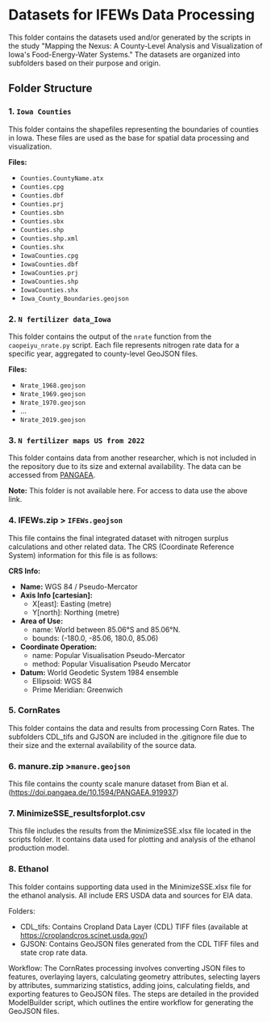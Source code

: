 # Datasets for IFEWs Data Processing

This folder contains the datasets used and/or generated by the scripts in the study "Mapping the Nexus: A County-Level Analysis and Visualization of Iowa's Food-Energy-Water Systems." The datasets are organized into subfolders based on their purpose and origin.

## Folder Structure

### 1. `Iowa Counties`
This folder contains the shapefiles representing the boundaries of counties in Iowa. These files are used as the base for spatial data processing and visualization.

**Files:**
- `Counties.CountyName.atx`
- `Counties.cpg`
- `Counties.dbf`
- `Counties.prj`
- `Counties.sbn`
- `Counties.sbx`
- `Counties.shp`
- `Counties.shp.xml`
- `Counties.shx`
- `IowaCounties.cpg`
- `IowaCounties.dbf`
- `IowaCounties.prj`
- `IowaCounties.shp`
- `IowaCounties.shx`
- `Iowa_County_Boundaries.geojson`

### 2. `N fertilizer data_Iowa`
This folder contains the output of the `nrate` function from the `caopeiyu_nrate.py` script. Each file represents nitrogen rate data for a specific year, aggregated to county-level GeoJSON files.

**Files:**
- `Nrate_1968.geojson`
- `Nrate_1969.geojson`
- `Nrate_1970.geojson`
- ...
- `Nrate_2019.geojson`

### 3. `N fertilizer maps US from 2022`
This folder contains data from another researcher, which is not included in the repository due to its size and external availability. The data can be accessed from [PANGAEA](https://doi.pangaea.de/10.1594/PANGAEA.883585).

**Note:** This folder is not available here. For access to data use the above link.

### 4. IFEWs.zip > `IFEWs.geojson`
This file contains the final integrated dataset with nitrogen surplus calculations and other related data. The CRS (Coordinate Reference System) information for this file is as follows:

**CRS Info:**
- **Name:** WGS 84 / Pseudo-Mercator
- **Axis Info [cartesian]:**
  - X[east]: Easting (metre)
  - Y[north]: Northing (metre)
- **Area of Use:**
  - name: World between 85.06°S and 85.06°N.
  - bounds: (-180.0, -85.06, 180.0, 85.06)
- **Coordinate Operation:**
  - name: Popular Visualisation Pseudo-Mercator
  - method: Popular Visualisation Pseudo Mercator
- **Datum:** World Geodetic System 1984 ensemble
  - Ellipsoid: WGS 84
  - Prime Meridian: Greenwich

### 5. CornRates
This folder contains the data and results from processing Corn Rates. The subfolders CDL_tifs and GJSON are included in the .gitignore file due to their size and the external availability of the source data.

### 6. manure.zip >`manure.geojson`
This file contains the county scale manure dataset from Bian et al. (https://doi.pangaea.de/10.1594/PANGAEA.919937)

### 7. MinimizeSSE_resultsforplot.csv
This file includes the results from the MinimizeSSE.xlsx file located in the scripts folder. It contains data used for plotting and analysis of the ethanol production model.

### 8. Ethanol
This folder contains supporting data used in the MinimizeSSE.xlsx file for the ethanol analysis. All include ERS USDA data and sources for EIA data.

Folders:

- CDL_tifs: Contains Cropland Data Layer (CDL) TIFF files (available at https://croplandcros.scinet.usda.gov/)
- GJSON: Contains GeoJSON files generated from the CDL TIFF files and state crop rate data.

Workflow:
The CornRates processing involves converting JSON files to features, overlaying layers, calculating geometry attributes, selecting layers by attributes, summarizing statistics, adding joins, calculating fields, and exporting features to GeoJSON files. The steps are detailed in the provided ModelBuilder script, which outlines the entire workflow for generating the GeoJSON files.
